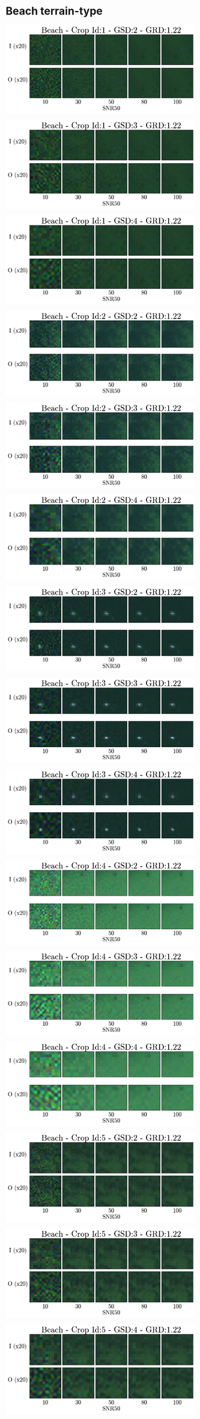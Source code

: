 # Beach terrain-type

![](images/beach_cropid1_gsd2_grd0_zoomedcrop.jpg)

![](images/beach_cropid1_gsd3_grd0_zoomedcrop.jpg)

![](images/beach_cropid1_gsd4_grd0_zoomedcrop.jpg)

![](images/beach_cropid2_gsd2_grd0_zoomedcrop.jpg)

![](images/beach_cropid2_gsd3_grd0_zoomedcrop.jpg)

![](images/beach_cropid2_gsd4_grd0_zoomedcrop.jpg)

![](images/beach_cropid3_gsd2_grd0_zoomedcrop.jpg)

![](images/beach_cropid3_gsd3_grd0_zoomedcrop.jpg)

![](images/beach_cropid3_gsd4_grd0_zoomedcrop.jpg)

![](images/beach_cropid4_gsd2_grd0_zoomedcrop.jpg)

![](images/beach_cropid4_gsd3_grd0_zoomedcrop.jpg)

![](images/beach_cropid4_gsd4_grd0_zoomedcrop.jpg)

![](images/beach_cropid5_gsd2_grd0_zoomedcrop.jpg)

![](images/beach_cropid5_gsd3_grd0_zoomedcrop.jpg)

![](images/beach_cropid5_gsd4_grd0_zoomedcrop.jpg)
